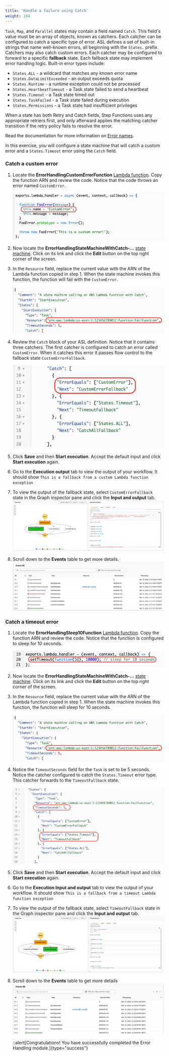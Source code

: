 ```yaml
---
title: 'Handle a failure using Catch'
weight: 104
---
```


`Task`, `Map`, and `Parallel` states may contain a field named `Catch`. This field's value must be an array of objects, known as catchers. Each catcher can be configured to catch a specific type of error. ASL defines a set of built-in strings that name well-known errors, all beginning with the `States.` prefix. Catchers may also catch custom errors. Each catcher may be configured to forward to a specific **fallback** state. Each fallback state may implement error handling logic. Built-in error types include:

- `States.ALL` - a wildcard that matches any known error name
- `States.DataLimitExceeded` - an output exceeds quota
- `States.Runtime` - a runtime exception could not be processed
- `States.HeartbeatTimeout` - a Task state failed to send a heartbeat
- `States.Timeout` - a Task state timed out
- `States.TaskFailed` - a Task state failed during execution
- `States.Permissions` - a Task state had insufficient privileges

When a state has both Retry and Catch fields, Step Functions uses any appropriate retriers first, and only afterward applies the matching catcher transition if the retry policy fails to resolve the error.

Read the documentation for more information on [Error names](https://docs.aws.amazon.com/step-functions/latest/dg/concepts-error-handling.html).

In this exercise, you will configure a state machine that will catch a custom error and a `States.Timeout` error using the `Catch` field. 

### Catch a custom error

1. Locate the **ErrorHandlingCustomErrorFunction** [Lambda function](https://console.aws.amazon.com/lambda/home). Copy the function ARN and review the code. Notice that the code throws an error named `CustomError`.

   ![Lambda function throws CustomError](/static/img/module-8/error-handling-lambda-function-custom-error.png)

2. Now locate the **ErrorHandlingStateMachineWithCatch-...** [state machine](https://console.aws.amazon.com/states/home). Click on its link and click the **Edit** button on the top right corner of the screen. 

3. In the `Resource` field, replace the current value with the ARN of the Lambda function copied in step 1. When the state machine invokes this function, the function will fail with the `CustomError`.

   ![Replace Lambda function ARN](/static/img/module-8/error-handling-state-machine-catch.png)

4. Review the `Catch` block of your ASL definition. Notice that it contains three catchers. The first catcher is configured to catch an error called `CustomError`. When it catches this error it passes flow control to the fallback state `CustomErrorFallback`.

   ![Catch CustomError](/static/img/module-8/error-handling-state-machine-catch-custom-error.png)

5. Click **Save** and then **Start execution**. Accept the default input and click **Start execution** again.

6. Go to the **Execution output** tab to view the output of your workflow. It should show `This is a fallback from a custom Lambda function exception`

7. To view the output of the fallback state, select `CustomErrorFallback` state in the Graph inspector pane and click the **Input and output** tab.
   ![Failure using Catch output](/static/img/module-8/error-handling-custom-error-catch-output.png)
8. Scroll down to the **Events** table to get more details.
   ![Failure using Catch event history](/static/img/module-8/error-handling-custom-error-catch-event-history.png)



### Catch a timeout error

1. Locate the **ErrorHandlingSleep10Function** [Lambda function](https://console.aws.amazon.com/lambda/home). Copy the function ARN and review the code. Notice that the function is configured to sleep for 10 seconds.

   ![Lambda function sleeps for 10 seconds](/static/img/module-8/error-handling-lambda-sleep10.png)

2. Now locate the **ErrorHandlingStateMachineWithCatch-...** [state machine](https://console.aws.amazon.com/states/home). Click on its link and click the **Edit** button on the top right corner of the screen. 

3. In the `Resource` field, replace the current value with the ARN of the Lambda function copied in step 1. When the state machine invokes this function, the function will sleep for 10 seconds.

   ![Replace Lambda function ARN](/static/img/module-8/error-handling-state-machine-catch.png)

4. Notice the `TimeoutSeconds` field for the `Task` is set to be 5 seconds. Notice the catcher configured to catch the `States.Timeout` error type. This catcher forwards to the `TimeoutFallback` state. 

   ![Review the Timeout Catcher](/static/img/module-8/error-handling-state-machine-timeout.png)

5. Click **Save** and then **Start execution**. Accept the default input and click **Start execution** again.

6. Go to the **Execution Input and output** tab to view the output of your workflow. It should show `This is a fallback from a timeout Lambda function exception`

7. To view the output of the fallback state, select `TimeoutFallback` state in the Graph inspector pane and click the **Input and output** tab.
   ![Failure using Catch output](/static/img/module-8/error-handling-timeout-error-catch-output.png)

8. Scroll down to the **Events** table to get more details
   ![Failure using Catch event history](/static/img/module-8/error-handling-timeout-error-catch-event-history.png)

   ::alert[Congratulations! You have successfully completed the Error Handling module.]{type="success"}
